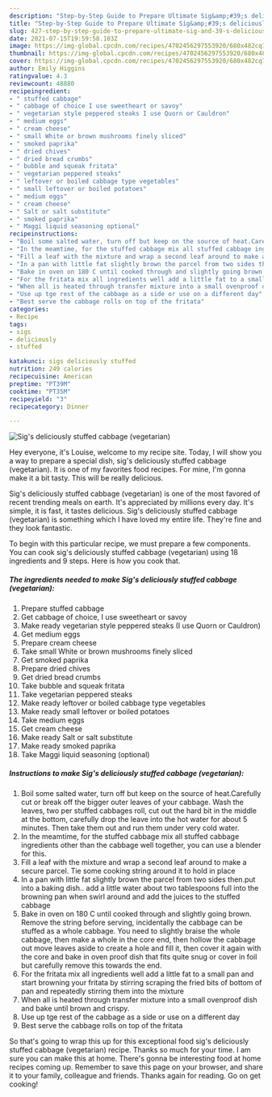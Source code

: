 ```yaml
---
description: "Step-by-Step Guide to Prepare Ultimate Sig&amp;#39;s deliciously stuffed cabbage (vegetarian)"
title: "Step-by-Step Guide to Prepare Ultimate Sig&amp;#39;s deliciously stuffed cabbage (vegetarian)"
slug: 427-step-by-step-guide-to-prepare-ultimate-sig-and-39-s-deliciously-stuffed-cabbage-vegetarian
date: 2021-07-15T19:59:58.103Z
image: https://img-global.cpcdn.com/recipes/4702456297553920/680x482cq70/sigs-deliciously-stuffed-cabbage-vegetarian-recipe-main-photo.jpg
thumbnail: https://img-global.cpcdn.com/recipes/4702456297553920/680x482cq70/sigs-deliciously-stuffed-cabbage-vegetarian-recipe-main-photo.jpg
cover: https://img-global.cpcdn.com/recipes/4702456297553920/680x482cq70/sigs-deliciously-stuffed-cabbage-vegetarian-recipe-main-photo.jpg
author: Emily Higgins
ratingvalue: 4.3
reviewcount: 48880
recipeingredient:
- " stuffed cabbage"
- " cabbage of choice I use sweetheart or savoy"
- " vegetarian style peppered steaks I use Quorn or Cauldron"
- " medium eggs"
- " cream cheese"
- " small White or brown mushrooms finely sliced"
- " smoked paprika"
- " dried chives"
- " dried bread crumbs"
- " bubble and squeak fritata"
- " vegetarian peppered steaks"
- " leftover or boiled cabbage type vegetables"
- " small leftover or boiled potatoes"
- " medium eggs"
- " cream cheese"
- " Salt or salt substitute"
- " smoked paprika"
- " Maggi liquid seasoning optional"
recipeinstructions:
- "Boil some salted water, turn off but keep on the source of heat.Carefully cut or break off the bigger outer leaves of your cabbage. Wash the leaves, two per stuffed cabbages roll, cut out the hard bit in the middle at the bottom, carefully drop the leave into the hot water for about 5 minutes. Then take them out and run them under very cold water."
- "In the meamtime, for the stuffed cabbage mix all stuffed cabbage ingredients other than the cabbage well together, you can use a blender for this."
- "Fill a leaf with the mixture and wrap a second leaf around to make a secure parcel. Tie some cooking string around it to hold in place"
- "In a pan with little fat slightly brown the parcel from two sides then.put into a baking dish.. add a little water about two tablespoons full into the browning pan when swirl around and add the juices to the stuffed cabbage"
- "Bake in oven on 180 C until cooked through and slightly going brown. Remove the string before serving, incidentally the cabbage can be stuffed as a whole cabbage. You need to slightly braise the whole cabbage, then make a whole in the core end, then hollow the cabbage out move leaves aside to create a hole and fill it, then cover it again with the core and bake in oven proof dish that fits quite snug or cover in foil but carefully remove this towards the end."
- "For the fritata mix all ingredients well add a little fat to a small pan and start browning your fritata by stirring scraping the fried bits of bottom of pan and repeatedly stirring them into the mixture"
- "When all is heated through transfer mixture into a small ovenproof dish and bake until brown and crispy."
- "Use up tge rest of the cabbage as a side or use on a different day"
- "Best serve the cabbage rolls on top of the fritata"
categories:
- Recipe
tags:
- sigs
- deliciously
- stuffed

katakunci: sigs deliciously stuffed 
nutrition: 249 calories
recipecuisine: American
preptime: "PT39M"
cooktime: "PT35M"
recipeyield: "3"
recipecategory: Dinner

---
```



![Sig&#39;s deliciously stuffed cabbage (vegetarian)](https://img-global.cpcdn.com/recipes/4702456297553920/680x482cq70/sigs-deliciously-stuffed-cabbage-vegetarian-recipe-main-photo.jpg)

Hey everyone, it's Louise, welcome to my recipe site. Today, I will show you a way to prepare a special dish, sig&#39;s deliciously stuffed cabbage (vegetarian). It is one of my favorites food recipes. For mine, I'm gonna make it a bit tasty. This will be really delicious.

Sig&#39;s deliciously stuffed cabbage (vegetarian) is one of the most favored of recent trending meals on earth. It's appreciated by millions every day. It's simple, it is fast, it tastes delicious. Sig&#39;s deliciously stuffed cabbage (vegetarian) is something which I have loved my entire life. They're fine and they look fantastic.




To begin with this particular recipe, we must prepare a few components. You can cook sig&#39;s deliciously stuffed cabbage (vegetarian) using 18 ingredients and 9 steps. Here is how you cook that.

<!--inarticleads1-->

##### The ingredients needed to make Sig&#39;s deliciously stuffed cabbage (vegetarian):

1. Prepare  stuffed cabbage
1. Get  cabbage of choice, I use sweetheart or savoy
1. Make ready  vegetarian style peppered steaks (I use Quorn or Cauldron)
1. Get  medium eggs
1. Prepare  cream cheese
1. Take  small White or brown mushrooms finely sliced
1. Get  smoked paprika
1. Prepare  dried chives
1. Get  dried bread crumbs
1. Take  bubble and squeak fritata
1. Take  vegetarian peppered steaks
1. Make ready  leftover or boiled cabbage type vegetables
1. Make ready  small leftover or boiled potatoes
1. Take  medium eggs
1. Get  cream cheese
1. Make ready  Salt or salt substitute
1. Make ready  smoked paprika
1. Take  Maggi liquid seasoning (optional)




<!--inarticleads2-->

##### Instructions to make Sig&#39;s deliciously stuffed cabbage (vegetarian):

1. Boil some salted water, turn off but keep on the source of heat.Carefully cut or break off the bigger outer leaves of your cabbage. Wash the leaves, two per stuffed cabbages roll, cut out the hard bit in the middle at the bottom, carefully drop the leave into the hot water for about 5 minutes. Then take them out and run them under very cold water.
1. In the meamtime, for the stuffed cabbage mix all stuffed cabbage ingredients other than the cabbage well together, you can use a blender for this.
1. Fill a leaf with the mixture and wrap a second leaf around to make a secure parcel. Tie some cooking string around it to hold in place
1. In a pan with little fat slightly brown the parcel from two sides then.put into a baking dish.. add a little water about two tablespoons full into the browning pan when swirl around and add the juices to the stuffed cabbage
1. Bake in oven on 180 C until cooked through and slightly going brown. Remove the string before serving, incidentally the cabbage can be stuffed as a whole cabbage. You need to slightly braise the whole cabbage, then make a whole in the core end, then hollow the cabbage out move leaves aside to create a hole and fill it, then cover it again with the core and bake in oven proof dish that fits quite snug or cover in foil but carefully remove this towards the end.
1. For the fritata mix all ingredients well add a little fat to a small pan and start browning your fritata by stirring scraping the fried bits of bottom of pan and repeatedly stirring them into the mixture
1. When all is heated through transfer mixture into a small ovenproof dish and bake until brown and crispy.
1. Use up tge rest of the cabbage as a side or use on a different day
1. Best serve the cabbage rolls on top of the fritata




So that's going to wrap this up for this exceptional food sig&#39;s deliciously stuffed cabbage (vegetarian) recipe. Thanks so much for your time. I am sure you can make this at home. There's gonna be interesting food at home recipes coming up. Remember to save this page on your browser, and share it to your family, colleague and friends. Thanks again for reading. Go on get cooking!
